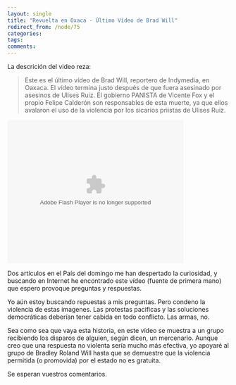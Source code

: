 ```yaml
---
layout: single
title: "Revuelta en Oxaca - Último Vídeo de Brad Will"
redirect_from: /node/75
categories:
tags: 
comments: 
---
```

La descrición del video reza:  

> Este es el último vídeo de Brad Will, reportero de Indymedia, en Oaxaca. El vídeo termina justo después de que fuera asesinado por asesinos de Ulises Ruiz. El gobierno PANISTA de Vicente Fox y el propio Felipe Calderón son responsables de esta muerte, ya que ellos avalaron el uso de la violencia por los sicarios priistas de Ulises Ruiz.

<embed style="width:400px; height:326px;" align="middle" id="VideoPlayback" type="application/x-shockwave-flash" src="http://video.google.com/googleplayer.swf?docId=-3664350201077731285&amp;hl=en" flashvars="">  

Dos artículos en el País del domingo me han despertado la curiosidad, y buscando en Internet he encontrado este vídeo (fuente de primera mano) que espero provoque preguntas y respuestas.  

Yo aún estoy buscando repuestas a mis preguntas. Pero condeno la violencia de estas imagenes. Las protestas pacificas y las soluciones democráticas deberían tener cabida en todo conflicto. Las armas, no.  

Sea como sea que vaya esta historia, en este vídeo se muestra a un grupo recibiendo los disparos de alguien, según dicen, un mercenario. Aunque creo que una respuesta no violenta sería mucho más efectiva, yo apoyaré al grupo de Bradley Roland Will hasta que se demuestre que la violencia permitida (o promovida) por el estado no es gratuita.  

Se esperan vuestros comentarios.
